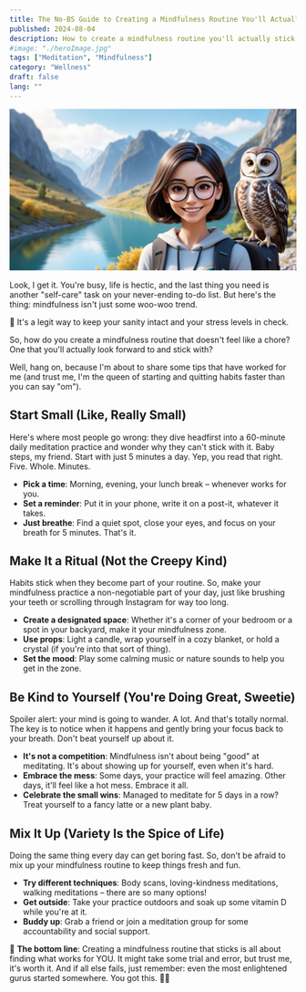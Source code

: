 ```yaml
---
title: The No-BS Guide to Creating a Mindfulness Routine You'll Actually Stick To
published: 2024-08-04
description: How to create a mindfulness routine you'll actually stick to with these down-to-earth tips and tricks – no zen master status required! 🧘‍♀️
#image: "./heroImage.jpg"
tags: ["Meditation", "Mindfulness"]
category: "Wellness"
draft: false
lang: ""
---
```


![Hero Image](./heroImage.jpg)

Look, I get it. You're busy, life is hectic, and the last thing you need is another "self-care" task on your never-ending to-do list. But here's the thing: mindfulness isn't just some woo-woo trend.

🛌 It's a legit way to keep your sanity intact and your stress levels in check.

So, how do you create a mindfulness routine that doesn't feel like a chore? One that you'll actually look forward to and stick with?


Well, hang on, because I'm about to share some tips that have worked for me (and trust me, I'm the queen of starting and quitting habits faster than you can say "om").

## Start Small (Like, Really Small)

Here's where most people go wrong: they dive headfirst into a 60-minute daily meditation practice and wonder why they can't stick with it. Baby steps, my friend. Start with just 5 minutes a day. Yep, you read that right. Five. Whole. Minutes.

- **Pick a time**: Morning, evening, your lunch break – whenever works for you.
- **Set a reminder**: Put it in your phone, write it on a post-it, whatever it takes.
- **Just breathe**: Find a quiet spot, close your eyes, and focus on your breath for 5 minutes. That's it.

## Make It a Ritual (Not the Creepy Kind)

Habits stick when they become part of your routine. So, make your mindfulness practice a non-negotiable part of your day, just like brushing your teeth or scrolling through Instagram for way too long.

- **Create a designated space**: Whether it's a corner of your bedroom or a spot in your backyard, make it your mindfulness zone.
- **Use props**: Light a candle, wrap yourself in a cozy blanket, or hold a crystal (if you're into that sort of thing).
- **Set the mood**: Play some calming music or nature sounds to help you get in the zone.

## Be Kind to Yourself (You're Doing Great, Sweetie)

Spoiler alert: your mind is going to wander. A lot. And that's totally normal. The key is to notice when it happens and gently bring your focus back to your breath. Don't beat yourself up about it.

- **It's not a competition**: Mindfulness isn't about being "good" at meditating. It's about showing up for yourself, even when it's hard.
- **Embrace the mess**: Some days, your practice will feel amazing. Other days, it'll feel like a hot mess. Embrace it all.
- **Celebrate the small wins**: Managed to meditate for 5 days in a row? Treat yourself to a fancy latte or a new plant baby.

## Mix It Up (Variety Is the Spice of Life)

Doing the same thing every day can get boring fast. So, don't be afraid to mix up your mindfulness routine to keep things fresh and fun.

- **Try different techniques**: Body scans, loving-kindness meditations, walking meditations – there are so many options!
- **Get outside**: Take your practice outdoors and soak up some vitamin D while you're at it.
- **Buddy up**: Grab a friend or join a meditation group for some accountability and social support.

🔆 **The bottom line**: Creating a mindfulness routine that sticks is all about finding what works for YOU. It might take some trial and error, but trust me, it's worth it. And if all else fails, just remember: even the most enlightened gurus started somewhere. You got this. 🧘‍♀️
